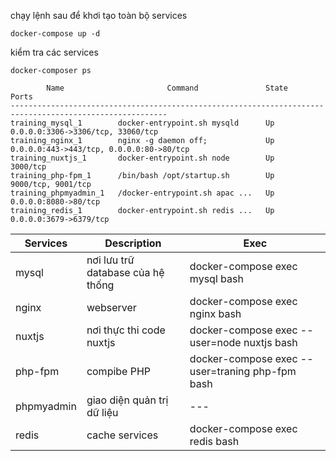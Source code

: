 chạy lệnh sau để khơi tạo toàn bộ services 
```
docker-compose up -d
```

kiểm tra các services

```
docker-composer ps
```

```
        Name                       Command               State                    Ports                  
---------------------------------------------------------------------------------------------------------
training_mysql_1        docker-entrypoint.sh mysqld      Up      0.0.0.0:3306->3306/tcp, 33060/tcp       
training_nginx_1        nginx -g daemon off;             Up      0.0.0.0:443->443/tcp, 0.0.0.0:80->80/tcp
training_nuxtjs_1       docker-entrypoint.sh node        Up      3000/tcp                                
training_php-fpm_1      /bin/bash /opt/startup.sh        Up      9000/tcp, 9001/tcp                      
training_phpmyadmin_1   /docker-entrypoint.sh apac ...   Up      0.0.0.0:8080->80/tcp                    
training_redis_1        docker-entrypoint.sh redis ...   Up      0.0.0.0:3679->6379/tcp
```

|Services        |Description                    |Exec|
|----------------|-------------------------------|---|
|mysql      |nơi lưu trữ database của hệ thống  |docker-compose exec mysql bash|
|nginx      |webserver                          |docker-compose exec nginx bash|
|nuxtjs     |nơi thực thi code nuxtjs           |docker-compose exec --user=node nuxtjs bash|
|php-fpm    |compibe PHP                        |docker-compose exec --user=traning php-fpm bash|
|phpmyadmin |giao diện quản trị dữ liệu         |---|
|redis      |cache services                     |docker-compose exec redis bash|
